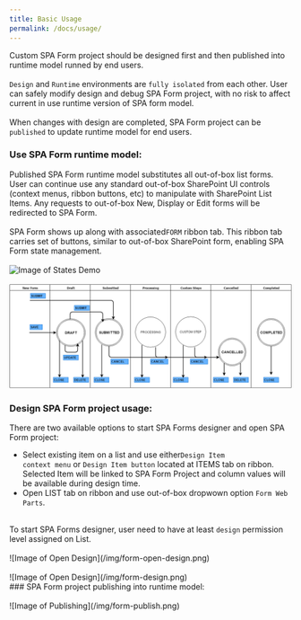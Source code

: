 ```yaml
---
title: Basic Usage
permalink: /docs/usage/
---
```


Custom SPA Form project should be designed first and then published into runtime model runned by end users.
<br/> 
<br/>
<code>Design</code> and <code>Runtime</code> environments are <code>fully isolated</code> from each other. 
User can safely modify design and debug SPA Form project, with no risk to affect current in use runtime version of SPA form model.
<br/> 
<br/>
When changes with design are completed, SPA Form project can be <code>published</code> to update runtime model for end users. 

### Use SPA Form runtime model:
Published SPA Form runtime model substitutes all out-of-box list forms.
<br/> 
User can continue use any standard out-of-box SharePoint UI controls (context menus, ribbon buttons, etc) to manipulate with SharePoint List Items.
Any requests to out-of-box New, Display or Edit forms will be redirected to SPA Form.  
<br/>
SPA Form shows up along with associated<code>FORM</code> ribbon tab. This ribbon tab carries set of buttons, similar to out-of-box SharePoint form, enabling SPA Form state management. 
<br/> 
<br/>
![Image of States Demo](/img/form-states-demo.gif)
<br/> 
<br/>
![Image of State Machine](/img/form-statemachine.png)

### Design SPA Form project usage:
There are two available options to start SPA Forms designer and open SPA Form project:
* Select existing item on a list and use either<code>Design Item context menu</code> or <code>Design Item button</code> located at ITEMS tab on ribbon. Selected Item will be linked to SPA Form Project and column values will be available during design time. 
* Open LIST tab on ribbon and use out-of-box dropwown option <code>Form Web Parts</code>.
<br/>
To start SPA Forms designer, user need to have at least <code>design</code> permission level assigned on List.  
<br/> 
<br/>
![Image of Open Design](/img/form-open-design.png)
<br/> 
<br/>
![Image of Open Design](/img/form-design.png)
<br/>
### SPA Form project publishing into runtime model:
<br/> 
<br/>
![Image of Publishing](/img/form-publish.png)

